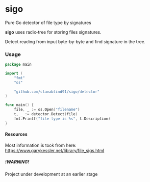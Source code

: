 # sigo
Pure Go detector of file type by signatures

**sigo** uses radix-tree for storing files signatures.

Detect reading from input byte-by-byte and find signature in the tree.

### Usage
```go
package main

import (
	"fmt"
	"os"
	
	"github.com/slavablind91/sigo/detector"
)

func main() {
	file, _ := os.Open("filename")
	t, _ := detector.Detect(file)
	fmt.Printf("file type is %s", t.Description)
}

```

#### Resources
Most information is took from here: https://www.garykessler.net/library/file_sigs.html

##### !WARNING!
Project under development at an earlier stage